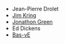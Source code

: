 - Jean-Pierre Drolet
- [Jim Kring](@jimkring)
- [Jonathon Green](@jg-code)
- Ed Dickens
- [Bas-vE](@Bas-vE)